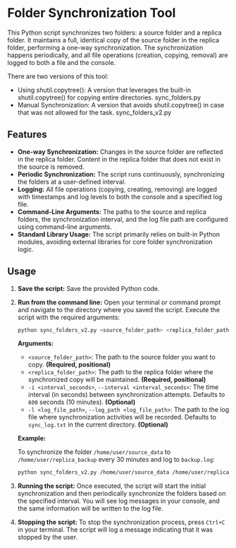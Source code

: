# Folder Synchronization Tool

This Python script synchronizes two folders: a source folder and a replica folder. It maintains a full, identical copy of the source folder in the replica folder, performing a one-way synchronization. The synchronization happens periodically, and all file operations (creation, copying, removal) are logged to both a file and the console.

There are two versions of this tool:
* Using shutil.copytree(): A version that leverages the built-in shutil.copytree() for copying entire directories. sync_folders.py
* Manual Synchronization: A version that avoids shutil.copytree() in case that was not allowed for the task. sync_folders_v2.py



## Features

* **One-way Synchronization:** Changes in the source folder are reflected in the replica folder. Content in the replica folder that does not exist in the source is removed.
* **Periodic Synchronization:** The script runs continuously, synchronizing the folders at a user-defined interval.
* **Logging:** All file operations (copying, creating, removing) are logged with timestamps and log levels to both the console and a specified log file.
* **Command-Line Arguments:** The paths to the source and replica folders, the synchronization interval, and the log file path are configured using command-line arguments.
* **Standard Library Usage:** The script primarily relies on built-in Python modules, avoiding external libraries for core folder synchronization logic.

## Usage

1.  **Save the script:** Save the provided Python code.

2.  **Run from the command line:** Open your terminal or command prompt and navigate to the directory where you saved the script. Execute the script with the required arguments:

    ```bash
    python sync_folders_v2.py <source_folder_path> <replica_folder_path> [-i <interval_seconds>] [-l <log_file_path>]
    ```

    **Arguments:**

    * `<source_folder_path>`: The path to the source folder you want to copy. **(Required, positional)**
    * `<replica_folder_path>`: The path to the replica folder where the synchronized copy will be maintained. **(Required, positional)**
    * `-i <interval_seconds>`, `--interval <interval_seconds>`: The time interval (in seconds) between synchronization attempts. Defaults to `600` seconds (10 minutes). **(Optional)**
    * `-l <log_file_path>`, `--log_path <log_file_path>`: The path to the log file where synchronization activities will be recorded. Defaults to `sync_log.txt` in the current directory. **(Optional)**

    **Example:**

    To synchronize the folder `/home/user/source_data` to `/home/user/replica_backup` every 30 minutes and log to `backup.log`:

    ```bash
    python sync_folders_v2.py /home/user/source_data /home/user/replica_backup -i 1800 -l backup.log
    ```

3.  **Running the script:** Once executed, the script will start the initial synchronization and then periodically synchronize the folders based on the specified interval. You will see log messages in your console, and the same information will be written to the log file.

4.  **Stopping the script:** To stop the synchronization process, press `Ctrl+C` in your terminal. The script will log a message indicating that it was stopped by the user.
